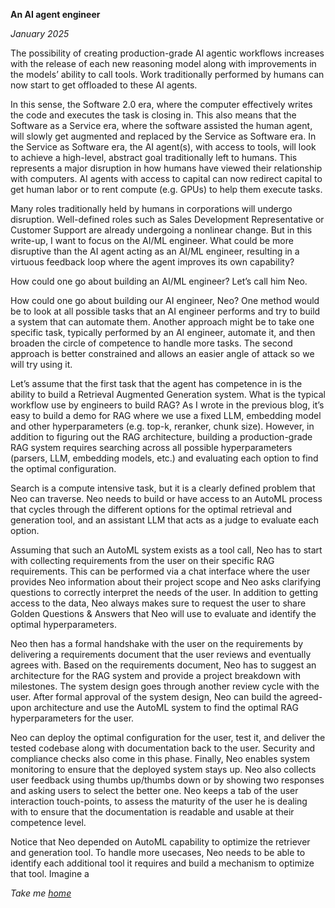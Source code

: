 **An AI agent engineer**

*January 2025*

The possibility of creating production-grade AI agentic workflows increases with the release of each new reasoning model along with improvements in the models’ ability to call tools. Work traditionally performed by humans can now start to get offloaded to these AI agents. 

In this sense, the Software 2.0 era, where the computer effectively writes the code and executes the task is closing in. This also means that the Software as a Service era, where the software assisted the human agent, will slowly get augmented and replaced by the Service as Software era. In the Service as Software era, the AI agent(s), with access to tools, will look to achieve a high-level, abstract goal traditionally left to humans. This represents a major disruption in how humans have viewed their relationship with computers. AI agents with access to capital can now redirect capital to get human labor or to rent compute (e.g. GPUs) to help them execute tasks. 

Many roles traditionally held by humans in corporations will undergo disruption. Well-defined roles such as Sales Development Representative or Customer Support are already undergoing a nonlinear change. But in this write-up, I want to focus on the AI/ML engineer. What could be more disruptive than the AI agent acting as an AI/ML engineer, resulting in a virtuous feedback loop where the agent improves its own capability? 

How could one go about building an AI/ML engineer? Let’s call him Neo.

How could one go about building our AI engineer, Neo? One method would be to look at all possible tasks that an AI engineer performs and try to build a system that can automate them. Another approach might be to take one specific task, typically performed by an AI engineer, automate it, and then broaden the circle of competence to handle more tasks. The second approach is better constrained and allows an easier angle of attack so we will try using it. 

Let’s assume that the first task that the agent has competence in is the ability to build a Retrieval Augmented Generation system. What is the typical workflow use by engineers to build RAG? As I wrote in the previous blog, it’s easy to build a demo for RAG where we use a fixed LLM, embedding model and other hyperparameters (e.g. top-k, reranker, chunk size). However, in addition to figuring out the RAG architecture, building a production-grade RAG system requires searching across all possible hyperparameters (parsers, LLM, embedding models, etc.) and evaluating each option to find the optimal configuration. 

Search is a compute intensive task, but it is a clearly defined problem that Neo can traverse. Neo needs to build or have access to an AutoML process that cycles through the different options for the optimal retrieval and generation tool, and an assistant LLM that acts as a judge to evaluate each option. 

Assuming that such an AutoML system exists as a tool call, Neo has to start with collecting requirements from the user on their specific RAG requirements. This can be performed via a chat interface where the user provides Neo information about their project scope and Neo asks clarifying questions to correctly interpret the needs of the user. In addition to getting access to the data, Neo always makes sure to request the user to share Golden Questions & Answers that Neo will use to evaluate and identify the optimal hyperparameters. 

Neo then has a formal handshake with the user on the requirements by delivering a requirements document that the user reviews and eventually agrees with. Based on the requirements document, Neo has to suggest an architecture for the RAG system and provide a project breakdown with milestones. The system design goes through another review cycle with the user. After formal approval of the system design, Neo can build the agreed-upon architecture and use the AutoML system to find the optimal RAG hyperparameters for the user. 

Neo can deploy the optimal configuration for the user, test it, and deliver the tested codebase along with documentation back to the user. Security and compliance checks also come in this phase. Finally, Neo enables system monitoring to ensure that the deployed system stays up. Neo also collects user feedback using thumbs up/thumbs down or by showing two responses and asking users to select the better one. Neo keeps a tab of the user interaction touch-points, to assess the maturity of the user he is dealing with to ensure that the documentation is readable and usable at their competence level.

Notice that Neo depended on AutoML capability to optimize the retriever and generation tool. To handle more usecases, Neo needs to be able to identify each additional tool it requires and build a mechanism to optimize that tool. Imagine a 

*Take me [home](https://sameeurrehman.com/)* 
